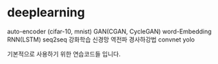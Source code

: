 # deeplearning

auto-encoder (cifar-10, mnist)
GAN(CGAN, CycleGAN)
word-Embedding
RNN(LSTM)
seq2seq
강화학습
신경망
역전파
경사하강법
convnet
yolo

기본적으로 사용하기 위한 연습코드들 입니다.
